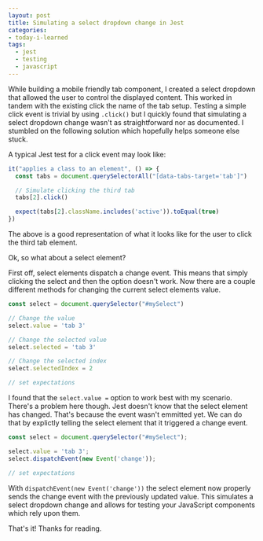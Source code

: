 ```yaml
---
layout: post
title: Simulating a select dropdown change in Jest
categories:
- today-i-learned
tags:
  - jest
  - testing
  - javascript
---
```


While building a mobile friendly tab component, I created a select dropdown that allowed the user to control
the displayed content. This worked in tandem with the existing click the name of the tab setup. Testing a simple
click event is trivial by using `.click()` but I quickly found that simulating a select dropdown change wasn't as
straightforward nor as documented. I stumbled on the following solution which hopefully helps someone else stuck.
<!--excerpt-->

A typical Jest test for a click event may look like:

```js
it("applies a class to an element", () => {
  const tabs = document.querySelectorAll("[data-tabs-target='tab']")

  // Simulate clicking the third tab
  tabs[2].click()

  expect(tabs[2].className.includes('active')).toEqual(true)
})
```

The above is a good representation of what it looks like for the user to click
the third tab element. 

Ok, so what about a select element?

First off, select elements dispatch a change event. This means that simply clicking
the select and then the option doesn't work. Now there are a couple different methods
for changing the current select elements value.

```js
const select = document.querySelector("#mySelect")

// Change the value
select.value = 'tab 3'

// Change the selected value
select.selected = 'tab 3'

// Change the selected index
select.selectedIndex = 2

// set expectations
```

I found that the `select.value =` option to work best with my scenario. There's a problem here though. Jest doesn't know that the select element has changed. That's because the event wasn't emmitted yet. We can do that by explictly telling the select
element that it triggered a change event.

```js
const select = document.querySelector("#mySelect");

select.value = 'tab 3';
select.dispatchEvent(new Event('change'));

// set expectations
```

With `dispatchEvent(new Event('change'))` the select element now properly sends
the change event with the previously updated value. This simulates a select dropdown
change and allows for testing your JavaScript components which rely upon them.

That's it! Thanks for reading.
